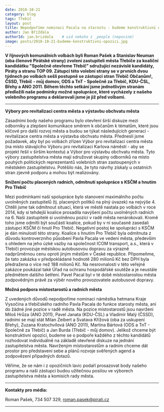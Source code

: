 ```yaml
---
date: 2018-10-21
category: blog
tags: Třebíč
layout: post
title: Nepodpoříme nominaci Pacala na starostu - budeme konstruktivní opozicí
author: Jan Břížďala
authorId: jan.brizdala    # uid nekoho z _people (nepoviné)
image: posts/2018-10-21-budeme-konstruktivni-opozici.jpg
---
```


**V říjnových komunálních volbách byli Roman Pašek a Stanislav Neuman (oba členové Pirátské strany) zvoleni zastupiteli města Třebíče za koaliční kandidátku "Společně otevřeme Třebíč" sdružující nezávislé kandidáty, Piráty a stranu TOP 09. Zátupci této volební strany se v prvních dvou týdnech po volbách sešli postupně se zástupci stran Třebíč Občanům!, ČSSD, Třebíč - můj domov, ODS a TnT - Společně za Třebíč, KDU-ČSL, Břehy a ANO 2011. Během těchto setkání jsme jednotlivým stranám předložili naše podmínky možné spolupráce, které vycházely z našeho volebního programu a deklarovali jsme je již před volbami.**

---

**Výbory pro revitalizaci centra města a výstavbu obchvatu města**

Zásadními body našeho programu bylo otevření širší diskuze mezi odborníky a zlepšení komunikace směrem k občanům k tématům, které jsou klíčové pro další rozvoj města a budou se týkat následujících generací - revitalizace centra města a výstavba obchvatu města. Přednesli jsme požadavek, aby byl po volbách zřízen Výbor pro revitalizaci centra města (na místo stávajícího Výboru pro revitalizaci Karlova náměstí - aby se projekt řešil v širším kontextu) a Výbor pro výstavbu obchvatu města. Tyto výbory zastupitelstva města mají sdružovat skupiny odborníků na místo pouhých politických reprezentantů volebních stran zastoupených v městském zastupitelstvu. Potěšilo nás, že tyto návrhy získaly u ostatních stran zjevně podporu a mohou být realizovány.

**Snížení počtu placených radních, odmítnutí spolupráce s KSČM a hnutím Pro Třebíč**

Mezi podmínkami naší spolupráce bylo stanovení maximálního počtu uvolněných zastupitelů (tj. placených politků na plný úvazek) na nejvýše 4. Chtěli jsme tak odmítnout situaci, která ve městě nastala po volbách v roce 2014, kdy si tehdejší koalice prosadila navýšení počtu uvolněných radních na 6. Naši zastupitelé si uvolněnou pozici v radě města nenárokovali. Kromě toho jsme odmítli být součástí koalice, pokud by v ní současně zasedali zástupci KSČM či hnutí Pro Třebíč. Negativní postoj ke spolupráci s KSČM je dán minulostí této strany. Koalice s hnutím Pro Třebíč byla odmítnuta z důvodu kontroverzního působení Pavla Pacala ve vedení města, především s ohledem na jeho úzké vazby na společnost ICOM transport, a.s., která v Třebíči provozuje městskou autobusovou dopravu za výrazně nadprůměrnou cenu oproti jiným městům v České republice. Připomeňme, že tato zakázka v předpokládané hodnotě 280 milionů Kč bez DPH byla předražena o více než 188 milionů Kč. Na nesrovnalosti v této veřejné zakázce poukázal také Úřad na ochranu hospodářské soutěže a je neustále předmětem dalšího šetření. Pavel Pacal byl v té době místostarostou města zodpovědným právě za výběr nového provozovatele autobusové dopravy.

**Možná podpora místostarostů a radních města**

Z uvedených důvodů nepodpoříme nominaci náměstka hetmana Kraje Vysočina a třebíčského radního Pavla Pacala do funkce starosty města, ani do žádné jiné pozice v radě města. Na pozice místostarostů jsou navrženi Miloš Hrůza (ANO 2011), Pavel Janata (KDU-ČSL) a Vladimír Malý (ČSSD), radními se mají stát Milan Zeibert a Svatava Křížová (oba za uskupení Břehy), Zuzana Kratochvílová (ANO 2011), Martina Bártová (ODS a TnT - Společně za Třebíč) a Jan Burda (Třebíč - můj domov). Jelikož chceme být konstruktivní opozicí, budeme se o podpoře každého z těchto kandidátů rozhodovat individuálně na základě otevřené diskuze na jednání zastupitelstva města. Navrženým místostarostům a radním chceme dát prostor pro představení sebe a plánů rozvoje svěřených agend a zodpovězení případných dotazů.

Věříme, že se nám i z opozičních lavic podaří prosazovat body našeho programu a naši zástupci budou užitečnou posilou ve výborech zastupitelstva města a komisích rady města. 

---

**Kontakty pro média:**

Roman Pašek, 734 507 329, roman.pasek@pirati.cz

---
